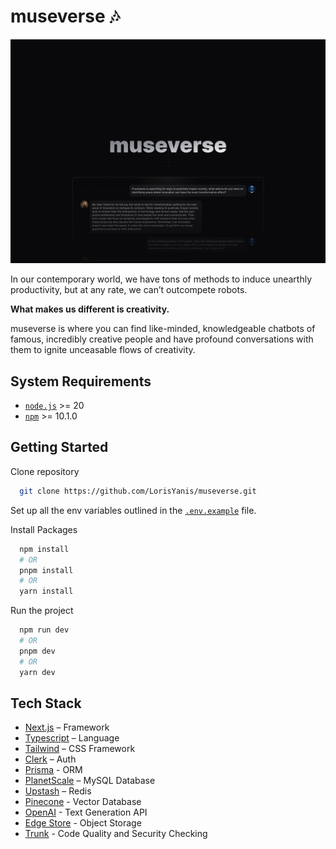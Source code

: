 # museverse 🎶

![banner](./public/README-cover.png)

In our contemporary world, we have tons of methods to induce unearthly productivity, but at any rate, we can’t outcompete robots.

**What makes us different is creativity.**

museverse is where you can find like-minded, knowledgeable chatbots of famous, incredibly creative people and have profound conversations with them to ignite unceasable flows of creativity.

## System Requirements

- [`node.js`](https://nodejs.org/) >= 20
- [`npm`](https://www.npmjs.com/) >= 10.1.0

## Getting Started

Clone repository

```bash
  git clone https://github.com/LorisYanis/museverse.git
```

Set up all the env variables outlined in the [`.env.example`](https://github.com/LorisYanis/museverse/blob/main/.env.example) file.

Install Packages

```bash
  npm install
  # OR
  pnpm install
  # OR
  yarn install
```

Run the project

```bash
  npm run dev
  # OR
  pnpm dev
  # OR
  yarn dev
```

## Tech Stack

- [Next.js](https://nextjs.org/) – Framework
- [Typescript](https://www.typescriptlang.org/) – Language
- [Tailwind](https://tailwindcss.com/) – CSS Framework
- [Clerk](https://clerk.com/) – Auth
- [Prisma](https://www.prisma.io/) - ORM
- [PlanetScale](https://planetscale.com/) – MySQL Database
- [Upstash](https://upstash.com/) – Redis
- [Pinecone](https://www.pinecone.io/) - Vector Database
- [OpenAI](https://openai.com/) - Text Generation API
- [Edge Store](https://edgestore.dev/) - Object Storage
- [Trunk](https://trunk.io/check) - Code Quality and Security Checking
